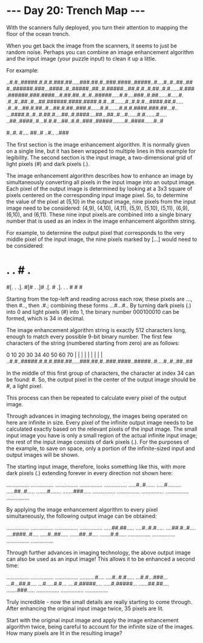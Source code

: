 # --- Day 20: Trench Map ---

   With the scanners fully deployed, you turn their attention to mapping the
   floor of the ocean trench.

   When you get back the image from the scanners, it seems to just be random
   noise. Perhaps you can combine an image enhancement algorithm and the
   input image (your puzzle input) to clean it up a little.

   For example:

 ..#.#..#####.#.#.#.###.##.....###.##.#..###.####..#####..#....#..#..##..##
 #..######.###...####..#..#####..##..#.#####...##.#.#..#.##..#.#......#.###
 .######.###.####...#.##.##..#..#..#####.....#.#....###..#.##......#.....#.
 .#..#..##..#...##.######.####.####.#.#...#.......#..#.#.#...####.##.#.....
 .#..#...##.#.##..#...##.#.##..###.#......#.#.......#.#.#.####.###.##...#..
 ...####.#..#..#.##.#....##..#.####....##...##..#...#......#.#.......#.....
 ..##..####..#...#.#.#...##..#.#..###..#####........#..####......#..#

 #..#.
 #....
 ##..#
 ..#..
 ..###

   The first section is the image enhancement algorithm. It is normally given
   on a single line, but it has been wrapped to multiple lines in this
   example for legibility. The second section is the input image, a
   two-dimensional grid of light pixels (#) and dark pixels (.).

   The image enhancement algorithm describes how to enhance an image by
   simultaneously converting all pixels in the input image into an output
   image. Each pixel of the output image is determined by looking at a 3x3
   square of pixels centered on the corresponding input image pixel. So, to
   determine the value of the pixel at (5,10) in the output image, nine
   pixels from the input image need to be considered: (4,9), (4,10), (4,11),
   (5,9), (5,10), (5,11), (6,9), (6,10), and (6,11). These nine input pixels
   are combined into a single binary number that is used as an index in the
   image enhancement algorithm string.

   For example, to determine the output pixel that corresponds to the very
   middle pixel of the input image, the nine pixels marked by [...] would
   need to be considered:

 # . . # .
 #[. . .].
 #[# . .]#
 .[. # .].
 . . # # #

   Starting from the top-left and reading across each row, these pixels are
   ..., then #.., then .#.; combining these forms ...#...#.. By turning dark
   pixels (.) into 0 and light pixels (#) into 1, the binary number 000100010
   can be formed, which is 34 in decimal.

   The image enhancement algorithm string is exactly 512 characters long,
   enough to match every possible 9-bit binary number. The first few
   characters of the string (numbered starting from zero) are as follows:

 0         10        20        30  34    40        50        60        70
 |         |         |         |   |     |         |         |         |
 ..#.#..#####.#.#.#.###.##.....###.##.#..###.####..#####..#....#..#..##..##

   In the middle of this first group of characters, the character at index 34
   can be found: #. So, the output pixel in the center of the output image
   should be #, a light pixel.

   This process can then be repeated to calculate every pixel of the output
   image.

   Through advances in imaging technology, the images being operated on here
   are infinite in size. Every pixel of the infinite output image needs to be
   calculated exactly based on the relevant pixels of the input image. The
   small input image you have is only a small region of the actual infinite
   input image; the rest of the input image consists of dark pixels (.). For
   the purposes of the example, to save on space, only a portion of the
   infinite-sized input and output images will be shown.

   The starting input image, therefore, looks something like this, with more
   dark pixels (.) extending forever in every direction not shown here:

 ...............
 ...............
 ...............
 ...............
 ...............
 .....#..#......
 .....#.........
 .....##..#.....
 .......#.......
 .......###.....
 ...............
 ...............
 ...............
 ...............
 ...............

   By applying the image enhancement algorithm to every pixel simultaneously,
   the following output image can be obtained:

 ...............
 ...............
 ...............
 ...............
 .....##.##.....
 ....#..#.#.....
 ....##.#..#....
 ....####..#....
 .....#..##.....
 ......##..#....
 .......#.#.....
 ...............
 ...............
 ...............
 ...............

   Through further advances in imaging technology, the above output image can
   also be used as an input image! This allows it to be enhanced a second
   time:

 ...............
 ...............
 ...............
 ..........#....
 ....#..#.#.....
 ...#.#...###...
 ...#...##.#....
 ...#.....#.#...
 ....#.#####....
 .....#.#####...
 ......##.##....
 .......###.....
 ...............
 ...............
 ...............

   Truly incredible - now the small details are really starting to come
   through. After enhancing the original input image twice, 35 pixels are
   lit.

   Start with the original input image and apply the image enhancement
   algorithm twice, being careful to account for the infinite size of the
   images. How many pixels are lit in the resulting image?

